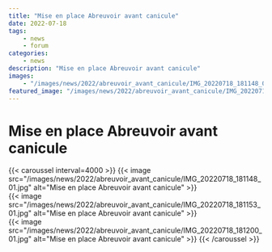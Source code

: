 ```yaml
---
title: "Mise en place Abreuvoir avant canicule"
date: 2022-07-18
tags: 
    - news
    - forum
categories:
    - news
description: "Mise en place Abreuvoir avant canicule"
images:
    - "/images/news/2022/abreuvoir_avant_canicule/IMG_20220718_181148_01.jpg"
featured_image: "/images/news/2022/abreuvoir_avant_canicule/IMG_20220718_181148_01.jpg"
---
```


# Mise en place Abreuvoir avant canicule

{{< caroussel interval=4000 >}}
    {{< image src="/images/news/2022/abreuvoir_avant_canicule/IMG_20220718_181148_01.jpg" alt="Mise en place Abreuvoir avant canicule" >}}  
    {{< image src="/images/news/2022/abreuvoir_avant_canicule/IMG_20220718_181153_01.jpg" alt="Mise en place Abreuvoir avant canicule" >}}  
    {{< image src="/images/news/2022/abreuvoir_avant_canicule/IMG_20220718_181200_01.jpg" alt="Mise en place Abreuvoir avant canicule" >}} 
{{< /caroussel >}}